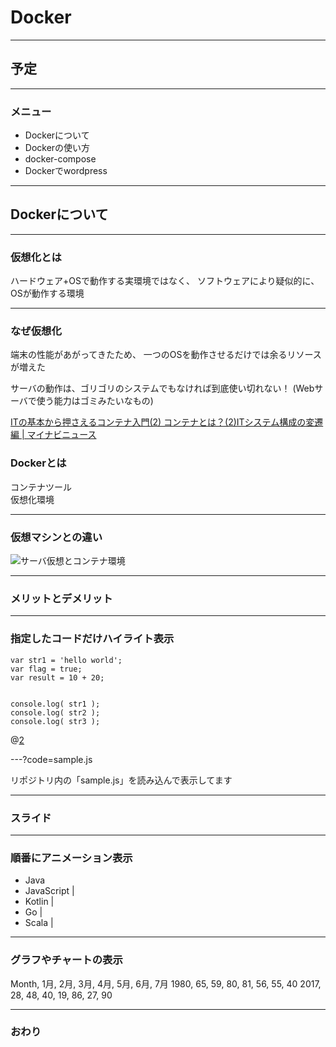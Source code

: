 # Docker

---

## 予定

---

### メニュー

- Dockerについて
- Dockerの使い方
- docker-compose
- Dockerでwordpress

---

## Dockerについて

---

### 仮想化とは

ハードウェア+OSで動作する実環境ではなく、
ソフトウェアにより疑似的に、OSが動作する環境

--- 

### なぜ仮想化

端末の性能があがってきたため、
一つのOSを動作させるだけでは余るリソースが増えた

サーバの動作は、ゴリゴリのシステムでもなければ到底使い切れない！
(Webサーバで使う能力はゴミみたいなもの)

[ITの基本から押さえるコンテナ入門\(2\) コンテナとは？\(2\)ITシステム構成の変遷編 \| マイナビニュース](https://news.mynavi.jp/article/zerocontena-2/)

### Dockerとは

コンテナツール  
仮想化環境

---

### 仮想マシンとの違い

![サーバ仮想とコンテナ環境](https://news.mynavi.jp/article/zerocontena-2/images/002l.jpg)

---

### メリットとデメリット

---

###

### 指定したコードだけハイライト表示


```
var str1 = 'hello world';
var flag = true;
var result = 10 + 20;


console.log( str1 );
console.log( str2 );
console.log( str3 );
```
@[2](flagに「true」を代入)


---?code=sample.js


リポジトリ内の「sample.js」を読み込んで表示してます

---


### スライド


---


### 順番にアニメーション表示


- Java
- JavaScript |
- Kotlin |
- Go |
- Scala |

---

### グラフやチャートの表示


<canvas data-chart="radar">
    Month, 1月, 2月, 3月, 4月, 5月, 6月, 7月
    1980, 65, 59, 80, 81, 56, 55, 40
    2017, 28, 48, 40, 19, 86, 27, 90
</canvas>

---

### おわり
